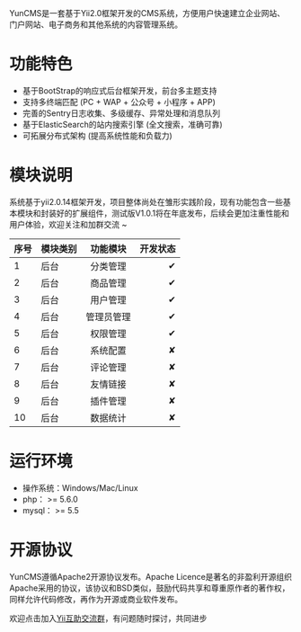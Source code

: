 
YunCMS是一套基于Yii2.0框架开发的CMS系统，方便用户快速建立企业网站、门户网站、电子商务和其他系统的内容管理系统。

# 功能特色
- 基于BootStrap的响应式后台框架开发，前台多主题支持
- 支持多终端匹配 (PC + WAP + 公众号 + 小程序 + APP)
- 完善的Sentry日志收集、多级缓存、异常处理和消息队列
- 基于ElasticSearch的站内搜索引擎 (全文搜索，准确可靠)
- 可拓展分布式架构 (提高系统性能和负载力)


# 模块说明

系统基于yii2.0.14框架开发，项目整体尚处在雏形实践阶段，现有功能包含一些基本模块和封装好的扩展组件，测试版V1.0.1将在年底发布，后续会更加注重性能和用户体验，欢迎关注和加群交流 ~

序号|模块类别|功能模块|开发状态
---|---|:--:|---:
1|后台|分类管理|✔|
2|后台|商品管理|✔|
3|后台|用户管理|✔|
4|后台|管理员管理|✔|
5|后台|权限管理|✔|内容
6|后台|系统配置|✘|内容
7|后台|评论管理|✘|内容
8|后台|友情链接|✘|内容
9|后台|插件管理|✘|内容
10|后台|数据统计|✘|内容


# 运行环境
- 操作系统：Windows/Mac/Linux
- php： >= 5.6.0
- mysql： >= 5.5

# 开源协议
YunCMS遵循Apache2开源协议发布。Apache Licence是著名的非盈利开源组织Apache采用的协议，该协议和BSD类似，鼓励代码共享和尊重原作者的著作权，同样允许代码修改，再作为开源或商业软件发布。

欢迎点击加入[Yii互助交流群](//shang.qq.com/wpa/qunwpa?idkey=22710110f0542c0f5d99805e5f7ca3bbf688c0153a55e426e94f40b2b25532b5)，有问题随时探讨，共同进步
